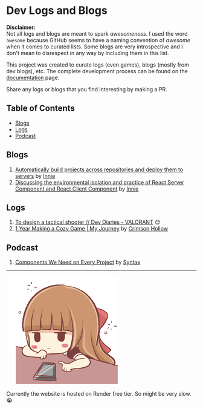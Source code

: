 # Dev Logs and Blogs

**Disclaimer:**  
Not all logs and blogs are meant to spark *awesomeness*. I used the word `awesome` because GitHub seems to have a naming convention of *awesome* when it comes to curated lists. Some blogs are very introspective and I don't mean to disrespect in any way by including them in this list.

This project was created to curate logs (even games), blogs (mostly from dev blogs), etc. The complete development process can be found on the [documentation](https://github.com/EledenGreen/awesome-dev-logs-and-blogs/blob/main/documentation.md) page.

Share any logs or blogs that you find interesting by making a PR.

## Table of Contents

- [Blogs](#blogs)
- [Logs](#logs)
- [Podcast](#podcast)

## Blogs

1. [Automatically build projects across repositories and deploy them to servers](https://innei.in/posts/tech/automatically-build-projects-across-repositories-and-deploy-to-servers) by [Innie](https://github.com/Innei)
2. [Discussing the environmental isolation and practice of React Server Component and React Client Component](https://innei.in/posts/tech/exploring-environment-isolation-and-practice-of-react-server-component-and-react-client-component) by [Innie](https://github.com/Innei)

## Logs

1. [To design a tactical shooter // Dev Diaries - VALORANT](https://www.youtube.com/watch?v=xu6g1uADlGg) 😊
2. [1 Year Making a Cozy Game | My Journey](https://www.youtube.com/watch?v=PpU-dKFCmnQ) by [Crimson Hollow](https://www.crimsonhollowgame.com/)

## Podcast

1. [Components We Need on Every Project](https://syntax.fm/775) by [Syntax](https://syntax.fm/)


<hr/>
<p>
  <img src="./assets/centilia-waiting.gif" alt="centilia-waiting" />
</p>
<p>
  Currently the website is hosted on Render free tier. So might be very slow. 😭
</p>


